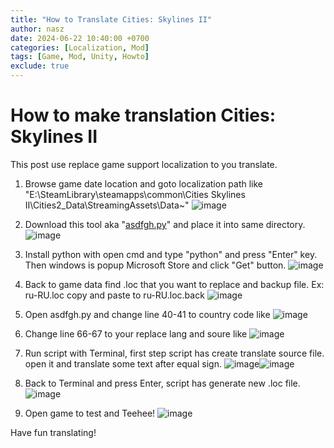 ```yaml
---
title: "How to Translate Cities: Skylines II"
author: nasz
date: 2024-06-22 10:40:00 +0700
categories: [Localization, Mod]
tags: [Game, Mod, Unity, Howto]
exclude: true
---
```

# How to make translation Cities: Skylines II 
This post use replace game support localization to you translate.
1. Browse game date location and goto localization path like "E:\SteamLibrary\steamapps\common\Cities Skylines II\Cities2_Data\StreamingAssets\Data~"
![image](https://github.com/Nasz/Nasz/assets/384751/634d274c-244a-4547-b74a-e4e60c91455d)

2. Download this tool aka "[asdfgh.py](https://forum.paradoxplaza.com/forum/threads/cities-skylines-ii-en-us-loc-help-me-open-the-translation-tools-to-play-in-turkish.1603585/post-29220130)" and place it into same directory.
![image](https://github.com/Nasz/Nasz/assets/384751/ed2a8d72-a3e2-49ae-99d9-c2d95688ca1e)

3. Install python with open cmd and type "python" and press "Enter" key. Then windows is popup Microsoft Store and click "Get" button.
![image](https://github.com/Nasz/Nasz/assets/384751/397d248b-3c14-4d68-9370-e4825b9d8bd5)

4. Back to game data find .loc that you want to replace and backup file. Ex: ru-RU.loc copy and paste to ru-RU.loc.back
![image](https://github.com/Nasz/Nasz/assets/384751/aed9418f-1332-4850-be64-9b55ff474cf6)

5. Open asdfgh.py and change line 40-41 to country code like 
![image](https://github.com/Nasz/Nasz/assets/384751/2a599490-e65d-47f3-80c3-767ac987348b)

6. Change line 66-67 to your replace lang and soure like
![image](https://github.com/Nasz/Nasz/assets/384751/849be85f-67cb-4e84-8332-818c5602debd)

7. Run script with Terminal, first step script has create translate source file. open it and translate some text after equal sign.
![image](https://github.com/Nasz/Nasz/assets/384751/c7ab3ad1-b22e-4801-8f2a-a0d7912babc3)![image](https://github.com/Nasz/Nasz/assets/384751/138a98ac-442a-4669-8dd0-c004524801ec)

8. Back to Terminal and press Enter, script has generate new .loc file.
![image](https://github.com/Nasz/Nasz/assets/384751/99224111-9797-4f13-bfe3-c9b77ca121f6)

9. Open game to test and Teehee!
![image](https://github.com/Nasz/Nasz/assets/384751/9542bcc4-d00a-45bc-93af-0b9710a45108)

Have fun translating!
